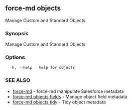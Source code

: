 ## force-md objects

Manage Custom and Standard Objects

### Synopsis

Manage Custom and Standard Objects

### Options

```
  -h, --help   help for objects
```

### SEE ALSO

* [force-md](force-md.md)	 - force-md manipulate Salesforce metadata
* [force-md objects fields](force-md_objects_fields.md)	 - Manage object field metadata
* [force-md objects tidy](force-md_objects_tidy.md)	 - Tidy object metadata

